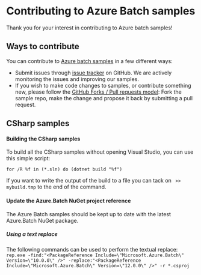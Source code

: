 # Contributing to Azure Batch samples

Thank you for your interest in contributing to Azure batch samples!

## Ways to contribute

You can contribute to [Azure batch samples](https://github.com/Azure/azure-batch-samples/) in a few different ways:

- Submit issues through [issue tracker](https://github.com/Azure/azure-batch-samples/issues) on GitHub. We are actively monitoring the issues and improving our samples.
- If you wish to make code changes to samples, or contribute something new, please follow the [GitHub Forks / Pull requests model](https://help.github.com/articles/fork-a-repo/): Fork the sample repo, make the change and propose it back by submitting a pull request.


## CSharp samples

#### Building the CSharp samples
To build all the CSharp samples without opening Visual Studio, you can use this simple script:
```
for /R %f in (*.sln) do (dotnet build "%f")
```

If you want to write the output of the build to a file you can tack on ` >> mybuild.tmp` to the end of the command.

#### Update the Azure.Batch NuGet project reference
The Azure Batch samples should be kept up to date with the latest Azure.Batch NuGet package.

##### Using a text replace
The following commands can be used to perform the textual replace: `rep.exe -find:"<PackageReference Include=\"Microsoft.Azure.Batch\" Version=\"10.0.0\" />" -replace:"<PackageReference Include=\"Microsoft.Azure.Batch\" Version=\"12.0.0\" />" -r *.csproj`
